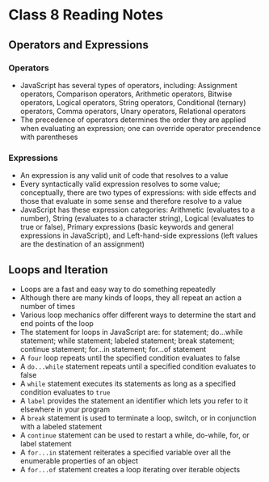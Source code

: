 # Class 8 Reading Notes

## **Operators and Expressions**

### **Operators**

- JavaScript has several types of operators, including: Assignment operators, Comparison operators, Arithmetic operators, Bitwise operators, Logical operators, String operators, Conditional (ternary) operators, Comma operators, Unary operators, Relational operators
- The precedence of operators determines the order they are applied when evaluating an expression; one can override operator precendence with parentheses

### **Expressions**

- An expression is any valid unit of code that resolves to a value
- Every syntactically valid expression resolves to some value; conceptually, there are two types of expressions: with side effects and those that evaluate in some sense and therefore resolve to a value
- JavaScript has these expression categories: Arithmetic (evaluates to a number), String (evaluates to a character string), Logical (evaluates to true or false), Primary expressions (basic keywords and general expressions in JavaScript), and Left-hand-side expressions (left values are the destination of an assignment)

## **Loops and Iteration**

- Loops are a fast and easy way to do something repeatedly
- Although there are many kinds of loops, they all repeat an action a number of times
- Various loop mechanics offer different ways to determine the start and end points of the loop
- The statement for loops in JavaScript are: for statement; do...while statement; while statement; labeled statement; break statement; continue statement; for...in statement; for...of statement
- A `four` loop repeats until the specified condition evaluates to false
- A `do...while` statement repeats until a specified condition evaluates to false
- A `while` statement executes its statements as long as a specified condition evaluates to `true`
- A `label` provides the statement an identifier which lets you refer to it elsewhere in your program
- A `break` statement is used to terminate a loop, switch, or in conjunction with a labeled statement
- A `continue` statement can be used to restart a while, do-while, for, or label statement
- A `for...in` statement reiterates a specified variable over all the enumerable properties of an object
- A `for...of` statement creates a loop iterating over iterable objects